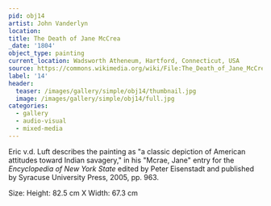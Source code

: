 ```yaml
---
pid: obj14
artist: John Vanderlyn
location:
title: The Death of Jane McCrea
_date: '1804'
object_type: painting
current_location: Wadsworth Atheneum, Hartford, Connecticut, USA
source: https://commons.wikimedia.org/wiki/File:The_Death_of_Jane_McCrea_John_Vanderlyn_1804.jpeg
label: '14'
header:
  teaser: /images/gallery/simple/obj14/thumbnail.jpg
  image: /images/gallery/simple/obj14/full.jpg
categories:
  - gallery
  - audio-visual
  - mixed-media
---
```


Eric v.d. Luft describes the painting as "a classic depiction of American attitudes toward Indian savagery," in his "Mcrae, Jane" entry for the _Encyclopedia of New York State_ edited by Peter Eisenstadt and published by Syracuse University Press, 2005, pp. 963.

Size: Height: 82.5 cm X Width: 67.3 cm
